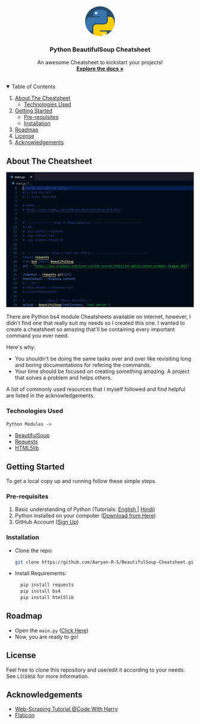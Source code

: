 <!-- PROJECT LOGO -->
<br />
<p align="center">
  <a href="https://github.com/Aaryan-R-S/BeautifulSoup-Cheatsheet/blob/master/main.py">
    <img src="readme-images/logo.png" alt="Logo" width="80" height="80">
  </a>

  <h3 align="center">Python BeautifulSoup Cheatsheet</h3>

  <p align="center">
    An awesome Cheatsheet to kickstart your projects!
    <br />
    <a href="https://github.com/Aaryan-R-S/BeautifulSoup-Cheatsheet"><strong>Explore the docs »</strong></a>
    <br />
    <br />
</p>



<!-- TABLE OF CONTENTS -->
<details open="open">
  <summary>Table of Contents</summary>
  <ol>
    <li>
      <a href="#about-the-cheatsheet">About The Cheatsheet</a>
      <ul>
        <li><a href="#technologies-used">Technologies Used</a></li>
      </ul>
    </li>
    <li>
      <a href="#getting-started">Getting Started</a>
      <ul>
        <li><a href="#pre-requisites">Pre-requisites</a></li>
        <li><a href="#installation">Installation</a></li>
      </ul>
    </li>
    <li><a href="#roadmap">Roadmap</a></li>
    <li><a href="#license">License</a></li>
    <li><a href="#acknowledgements">Acknowledgements</a></li>
  </ol>
</details>



<!-- ABOUT THE PROJECT -->
## About The Cheatsheet

![Product Name Screen Shot][product-screenshot]

There are Python bs4 module Cheatsheets available on internet, however, I didn't find one that really suit my needs so I created this  one. I wanted to create a cheatsheet so amazing that'll be containing every important command you ever need.

Here's why:
* You shouldn't be doing the same tasks over and over like revisiting long and boring documentations for refering the commands.
* Your time should be focused on creating something amazing. A project that solves a problem and helps others.



A list of commonly used resources that I myself followed and find helpful are listed in the acknowledgements.

### Technologies Used
`Python Modules ->`
* [BeautifulSoup](https://www.crummy.com/software/BeautifulSoup/bs4/doc/)
* [Requests](https://pypi.org/project/requests/)
* [HTML5lib](https://pypi.org/project/html5lib/)



<!-- GETTING STARTED -->
## Getting Started

To get a local copy up and running follow these simple steps.

### Pre-requisites

1. Basic understanding of Python (Tutorials: [English ](https://youtu.be/_uQrJ0TkZlc)| [Hindi](https://youtu.be/gfDE2a7MKjA))
2. Python installed on your computer ([Download from Here](https://www.python.org/downloads/))
3. GitHub Account ([Sign Up](https://github.com))

### Installation

- Clone the repo:
   ```sh
   git clone https://github.com/Aaryan-R-S/BeautifulSoup-Cheatsheet.git
   ```

- Install Requirements:
   ```powershell
     pip install requests
     pip install bs4
     pip install html5lib
   ```

<!-- ROADMAP -->
## Roadmap

- Open the `main.py` ([Click Here](https://github.com/Aaryan-R-S/BeautifulSoup-Cheatsheet/blob/master/main.py))
- Now, you are ready to go!


<!-- LICENSE -->
## License

Feel free to clone this repository and use/edit it according to your needs.
<br>
See `LICENSE` for more information.


<!-- ACKNOWLEDGEMENTS -->
## Acknowledgements
* [Web-Scraping Tutorial @Code With Harry](https://youtu.be/uufDGjTuq34)
* [Flaticon](https://flaticon.com)


<!-- MARKDOWN LINKS & IMAGES -->
[product-screenshot]: readme-images/screenshot.png
